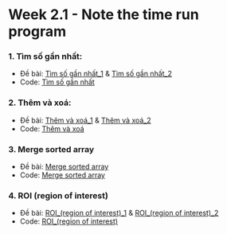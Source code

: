 # Week 2.1 - Note the time run program
### 1. Tìm số gần nhất:

  - Đề bài: [Tìm số gần nhất_1](https://github.com/trong-khanh-1109/CS114.L22.KHCL/blob/c183f793a22ed6ce9bccf22e8e2c7f386fb839f5/WeCode/Week%202.1%20-%20Note%20the%20time%20run%20program/Ti%CC%80m_so%CC%82%CC%81_ga%CC%82%CC%80n_nha%CC%82%CC%81t_1.png) & [Tìm số gần nhất_2](https://github.com/trong-khanh-1109/CS114.L22.KHCL/blob/c183f793a22ed6ce9bccf22e8e2c7f386fb839f5/WeCode/Week%202.1%20-%20Note%20the%20time%20run%20program/Ti%CC%80m_so%CC%82%CC%81_ga%CC%82%CC%80n_nha%CC%82%CC%81t_2.png)
  - Code: [Tìm số gần nhất](https://github.com/trong-khanh-1109/CS114.L22.KHCL/blob/9e3c78eb10ffcaef0ec69285403ee149542b1cb7/WeCode/Week%202.1%20-%20Note%20the%20time%20run%20program/T%C3%ACm_s%E1%BB%91_g%E1%BA%A7n_nh%E1%BA%A5t.py)

### 2. Thêm và xoá:
  
  - Đề bài: [Thêm và xoá_1](https://github.com/trong-khanh-1109/CS114.L22.KHCL/blob/1d6d1c12731ab4609ec5597d0221c0d2196473da/WeCode/Week%202.1%20-%20Note%20the%20time%20run%20program/The%CC%82m_va%CC%80_xoa%CC%81.png) & [Thêm và xoá_2](https://github.com/trong-khanh-1109/CS114.L22.KHCL/blob/1d6d1c12731ab4609ec5597d0221c0d2196473da/WeCode/Week%202.1%20-%20Note%20the%20time%20run%20program/Th%C3%AAm_v%C3%A0_xo%C3%A1.txt)
  - Code: [Thêm và xoá](https://github.com/trong-khanh-1109/CS114.L22.KHCL/blob/1d6d1c12731ab4609ec5597d0221c0d2196473da/WeCode/Week%202.1%20-%20Note%20the%20time%20run%20program/Th%C3%AAm_v%C3%A0_xo%C3%A1.py)

### 3. Merge sorted array

  - Đề bài: [Merge sorted array](https://github.com/trong-khanh-1109/CS114.L22.KHCL/blob/497bcb63bfae67a065ab8352647e6faf84e2c143/WeCode/Week%202.1%20-%20Note%20the%20time%20run%20program/Merge_sorted_array.txt)
  - Code: [Merge sorted array](https://github.com/trong-khanh-1109/CS114.L22.KHCL/blob/497bcb63bfae67a065ab8352647e6faf84e2c143/WeCode/Week%202.1%20-%20Note%20the%20time%20run%20program/Merge_sorted_array.py)

### 4. ROI (region of interest)

  - Đề bài: [ROI_(region of interest)_1](https://github.com/trong-khanh-1109/CS114.L22.KHCL/blob/410d05613a3ba81b700b5ea34d5bc0302a04a55e/WeCode/Week%202.1%20-%20Note%20the%20time%20run%20program/ROI_(region%20of%20interest)_1.png) & [ROI_(region of interest)_2](https://github.com/trong-khanh-1109/CS114.L22.KHCL/blob/410d05613a3ba81b700b5ea34d5bc0302a04a55e/WeCode/Week%202.1%20-%20Note%20the%20time%20run%20program/ROI_(region%20of%20interest)_2.png)
  - Code: [ROI_(region of interest)](https://github.com/trong-khanh-1109/CS114.L22.KHCL/blob/410d05613a3ba81b700b5ea34d5bc0302a04a55e/WeCode/Week%202.1%20-%20Note%20the%20time%20run%20program/ROI_(region%20of%20interest).py)
